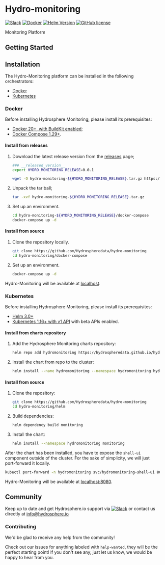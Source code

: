 # Hydro-monitoring
[![Slack](https://img.shields.io/badge/Slack-4A154B?style=for-the-badge&logo=slack&logoColor=white)](https://hydrospheredata.slack.com/join/shared_invite/zt-tt4j24xj-TpnI_D2aJDBHIbA~EmPSlQ#/shared-invite/email)
[![Docker](https://img.shields.io/badge/docker-%230db7ed.svg?style=for-the-badge&logo=docker&logoColor=white)](https://docs.docker.com/get-docker/)
[![Helm Version](https://img.shields.io/badge/helm-3.0+-green?style=for-the-badge)](https://helm.sh/docs/intro/install/)
[![GitHub license](https://shields.io/badge/license-Apache%202-blue?style=for-the-badge)](https://github.com/Hydrospheredata/hydro-monitoring/blob/master/LICENSE)

Monitoring Platform

## Getting Started

## Installation

The Hydro-Monitoring platform can be installed in the following orchestrators:
- [Docker](#docker)
- [Kubernetes](#kubernetes)

### Docker

Before installing Hydrosphere Monitoring, please install its prerequisites: 

* [Docker 20+, with BuildKit enabled](https://docs.docker.com/get-docker/);
* [Docker Compose 1.29+](https://docs.docker.com/compose/install/#install-compose).

#### Install from releases

1. Download the latest release version from the [releases](https://github.com/Hydrospheredata/hydro-monitoring/releases) page;
    ```sh 
    ### __released_version__
    export HYDRO_MONITORING_RELEASE=0.0.1

    wget -O hydro-monitoring-${HYDRO_MONITORING_RELEASE}.tar.gz https://github.com/Hydrospheredata/hydro-monitoring/archive/${HYDRO_MONITORING_RELEASE}.tar.gz
    ```
2. Unpack the tar ball;
    ```sh 
    tar -xvf hydro-monitoring-${HYDRO_MONITORING_RELEASE}.tar.gz
    ```
3. Set up an environment.
    ```sh
    cd hydro-monitoring-${HYDRO_MONITORING_RELEASE}/docker-compose
    docker-compose up -d
    ```

#### Install from source

1. Clone the repository locally.
    ```sh
    git clone https://github.com/Hydrospheredata/hydro-monitoring
    cd hydro-monitoring/docker-compose
    ```
2. Set up an environment.
    ```sh
    docker-compose up -d
    ```
Hydro-Monitoring will be available at [localhost](http://localhost).

### Kubernetes

Before installing Hydrosphere Monitoring, please install its prerequisites: 

* [Helm 3.0+](https://helm.sh/docs/intro/install/)
* [Kubernetes 1.16+ with v1 API](https://kubernetes.io/docs/setup/) with beta APIs enabled.

#### Install from charts repository

1. Add the Hydrosphere Monitoring charts repository:
    ```sh
    helm repo add hydromonitoring https://hydrospheredata.github.io/hydro-monitoring/helm/
    ```
2. Install the chart from repo to the cluster:
    ```sh
    helm install --name hydromonitoring --namespace hydromonitoring hydromonitoring/monitoring
    ```

#### Install from source

1. Clone the repository:
    ```sh
    git clone https://github.com/Hydrospheredata/hydro-monitoring
    cd hydro-monitoring/helm
    ```
2. Build dependencies:
    ```sh
    helm dependency build monitoring
    ```
3. Install the chart:
    ```sh
    helm install --namespace hydromonitoring monitoring
    ```

After the chart has been installed, you have to expose the `shell-ui` component outside of the cluster. For the sake of simplicity, we will just port-forward it locally.

```sh
kubectl port-forward -n hydromonitoring svc/hydromonitoring-shell-ui 8080:8080
```

Hydro-Monitoring will be available at [localhost:8080](http://localhost:8080/).


## Community
Keep up to date and get Hydrosphere.io support via [![Slack](https://img.shields.io/badge/Slack-4A154B?style=for-the-badge&logo=slack&logoColor=white)](https://hydrospheredata.slack.com/join/shared_invite/zt-tt4j24xj-TpnI_D2aJDBHIbA~EmPSlQ#/shared-invite/email) or contact us directly at [info@hydrosphere.io](mailto:info@hydrosphere.io)

### Contributing

We'd be glad to receive any help from the community!

Check out our issues for anything labeled with `help-wanted`, they will be the perfect starting point! If you don't see any, just let us know, we would be happy to hear from you.